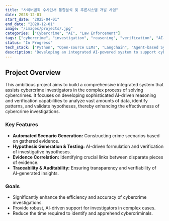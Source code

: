 ```yaml
---
title: "사이버범죄 수사단서 통합분석 및 추론시스템 개발 사업"
date: 2028-12-01
start_date: "2025-04-01"
end_date: "2028-12-01"
image: "/images/projects/.jpg"
categories: ["Cybercrime", "AI", "Law Enforcement"]
tags: ["cybercrime", "investigation", "reasoning", "verification", "AI-support"]
status: "In Progress"
tech_stack: ["Python", "Open-source LLMs", "Langchain", "Agent-based Systems"]
description: "Developing an integrated AI-powered system to support cybercrime investigations through advanced reasoning and verification mechanisms for evidence."
---
```


## Project Overview

This ambitious project aims to build a comprehensive integrated system that assists cybercrime investigators in the complex process of solving cybercrimes. It focuses on developing sophisticated AI-driven reasoning and verification capabilities to analyze vast amounts of data, identify patterns, and validate hypotheses, thereby enhancing the effectiveness of cybercrime investigations.

### Key Features

* **Automated Scenario Generation:** Constructing crime scenarios based on gathered evidence.
* **Hypothesis Generation & Testing:** AI-driven formulation and verification of investigative hypotheses.
* **Evidence Correlation:** Identifying crucial links between disparate pieces of evidence.
* **Traceability & Auditability:** Ensuring transparency and verifiability of AI-generated insights.

### Goals

* Significantly enhance the efficiency and accuracy of cybercrime investigations.
* Provide robust, AI-driven support for investigators in complex cases.
* Reduce the time required to identify and apprehend cybercriminals.


